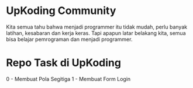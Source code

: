 # UpKoding Community

Kita semua tahu bahwa menjadi programmer itu tidak mudah, perlu banyak latihan, kesabaran dan kerja keras. Tapi apapun latar belakang kita, semua bisa belajar pemrograman dan menjadi programmer.

# Repo Task di UpKoding
0 - Membuat Pola Segitiga
1 - Membuat Form Login